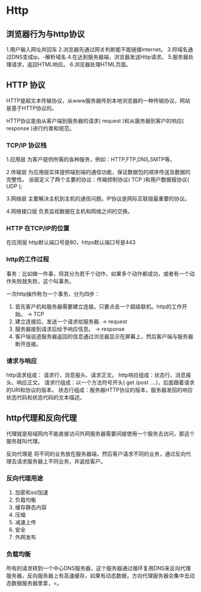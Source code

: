 # Http

## 浏览器行为与http协议
 1.用户输入网址并回车
 2.浏览器先通过网关判断能不能链接internet。
 3.将域名通过DNS变成ip。-解析域名
 4.在达到服务器端，浏览器发送Http请求。
 5.服务器处理请求，返回HTML响应。
 6.浏览器处理HTML页面。

 ## HTTP 协议

 HTTP是超文本传输协议，从www服务器传到本地浏览器的一种传输协议，网站是基于HTTP协议的。

 HTTP协议是由从客户端到服务器的请求( request )和从服务器到客户的响应( response )进行约束和规范。

 ### TCP/IP 协议栈

1.应用层
    为客户提供所需的各种服务，例如：HTTP,FTP,DNS,SMTP等。

2.传输层
    为应用层实体提供端到端的通信功能，保证数据包的顺序传送及数据的完整性。
    该层定义了两个主要的协议：传输控制协议( TCP )和用户数据报协议( UDP );

3.网络层
    主要解决主机到主机的通信问题。IP协议是网际互联层最重要的协议。

4.网络接口层
    负责监视数据在主机和网络之间的交换。

### HTTP 在TCP/IP的位置

在应用层
http默认端口号是80，https默认端口号是443 

### http的工作过程
事务：比如做一件事，将其分为若干个动作，如果多个动作都成功，或者有一个动作失败就失败，这个叫事务。

一次http操作称为一个事务，分为四步：
1. 首先客户机和服务器需要建立连接。只要点击一个超级联机。http的工作开始。 -> TCP
2. 建立连接后，发送一个请求给服务器. -> request
3. 服务器接到请求后给予响应信息。 -> response
4. 客户端说道服务器返回的信息通过浏览器显示在屏幕上，然后客户端与服务器断开连接。

### 请求与响应

http请求组成： 请求行，消息报头、请求正文。
http响应组成：状态行、消息报头、响应正文。
请求行组成：以一个方法符号开头( get /post ....)，后面跟着请求的URI和协议的版本。
状态行组成：服务器HTTP协议的版本，服务器发回的响应状态代码和状态代码的文本描述。

## http代理和反向代理

代理就是局域网内不能直接访问外网服务器需要间接使用一个服务去访问，那这个服务就叫代理。

反向代理是 将不同的业务放在服务器端，然后客户请求不同的业务，通过反向代理去请求服务器上不同业务，并返给客户。

### 反向代理用途

1. 加密和ssl加速
2. 负载均衡
3. 缓存静态内容
4. 压缩
5. 减速上传
6. 安全
7. 外网发布

### 负载均衡

所有的请求转到一个中心DNS服务器，这个服务器通过循环复用DNS来反向代理服务器，反向服务器上有高速缓存，如果有动态数据，方向代理服务器会集中去动态数据服务器里拿，=。



